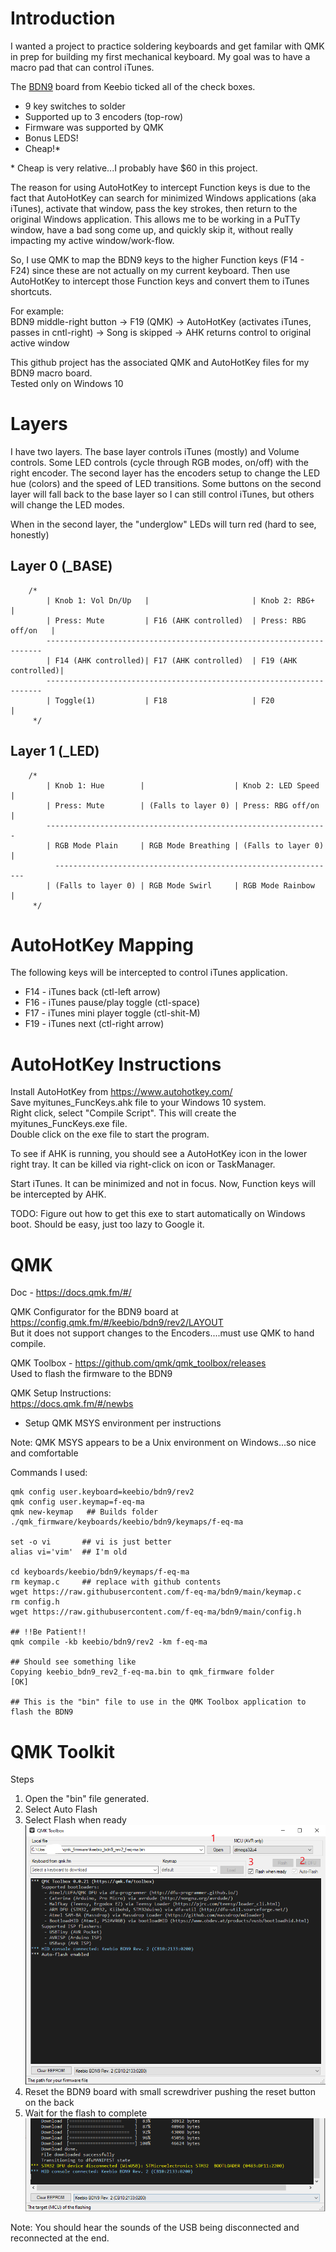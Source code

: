 # Introduction
I wanted a project to practice soldering keyboards and get familar with QMK in prep for building my first mechanical keyboard. My goal was to have a macro pad that can control iTunes.  

The [BDN9](https://keeb.io/products/bdn9-3x3-9-key-macropad-rotary-encoder-support) board from Keebio ticked all of the check boxes.
* 9 key switches to solder
* Supported up to 3 encoders (top-row)
* Firmware was supported by QMK
* Bonus LEDS!
* Cheap!\*

\* Cheap is very relative...I probably have $60 in this project.

The reason for using AutoHotKey to intercept Function keys is due to the fact that AutoHotKey can search for minimized Windows applications (aka iTunes), activate that window, pass the key strokes, then return to the original Windows application.   This allows me to be working in a PuTTy window, have a bad song come up, and quickly skip it, without really impacting my active window/work-flow.

So, I use QMK to map the BDN9 keys to the higher Function keys (F14 - F24) since these are not actually on my current keyboard.  Then use AutoHotKey to intercept those Function keys and convert them to iTunes shortcuts.  

For example:  
BDN9 middle-right button -> F19 (QMK) -> AutoHotKey (activates iTunes, passes in cntl-right) -> Song is skipped -> AHK returns control to original active window  

This github project has the associated QMK and AutoHotKey files for my BDN9 macro board.  
Tested only on Windows 10  

# Layers
I have two layers.  The base layer controls iTunes (mostly) and Volume controls.  Some LED controls (cycle through RGB modes, on/off) with the right encoder.  The second layer has the encoders setup to change the LED hue (colors) and the speed of LED transitions.  Some buttons on the second layer will fall back to the base layer so I can still control iTunes, but others will change the LED modes.

When in the second layer, the "underglow" LEDs will turn red (hard to see, honestly)

## Layer 0 (\_BASE)
```
    /*
        | Knob 1: Vol Dn/Up   |                       | Knob 2: RBG+        |
        | Press: Mute         | F16 (AHK controlled)  | Press: RBG off/on   |
       	---------------------------------------------------------------------
        | F14 (AHK controlled)| F17 (AHK controlled)  | F19 (AHK controlled)|
        ---------------------------------------------------------------------
        | Toggle(1)           | F18                   | F20                 |
     */
```

## Layer 1 (\_LED)
```
    /*
        | Knob 1: Hue        |                    | Knob 2: LED Speed  |
        | Press: Mute        | (Falls to layer 0) | Press: RBG off/on  |
      	---------------------------------------------------------------
        | RGB Mode Plain     | RGB Mode Breathing | (Falls to layer 0) |
	      ---------------------------------------------------------------
        | (Falls to layer 0) | RGB Mode Swirl     | RGB Mode Rainbow   |
     */
```

# AutoHotKey Mapping

The following keys will be intercepted to control iTunes application.  
* F14 - iTunes back (ctl-left arrow)  
* F16 - iTunes pause/play toggle (ctl-space)  
* F17 - iTunes mini player toggle (ctl-shit-M)  
* F19 - iTunes next (ctl-right arrow)  


# AutoHotKey Instructions  
Install AutoHotKey from https://www.autohotkey.com/  
Save myitunes_FuncKeys.ahk file to your Windows 10 system.  
Right click, select "Compile Script".  This will create the myitunes_FuncKeys.exe file.  
Double click on the exe file to start the program.  

To see if AHK is running, you should see a AutoHotKey icon in the lower right tray.  It can be killed via right-click on icon or TaskManager.

Start iTunes.  It can be minimized and not in focus.  Now, Function keys will be intercepted by AHK.

TODO:  Figure out how to get this exe to start automatically on Windows boot.  Should be easy, just too lazy to Google it.

# QMK
Doc - https://docs.qmk.fm/#/

QMK Configurator for the BDN9 board at  
https://config.qmk.fm/#/keebio/bdn9/rev2/LAYOUT  
But it does not support changes to the Encoders....must use QMK to hand compile.  

QMK Toolbox - https://github.com/qmk/qmk_toolbox/releases  
Used to flash the firmware to the BDN9

QMK Setup Instructions:  
https://docs.qmk.fm/#/newbs  
* Setup QMK MSYS environment per instructions  

Note: QMK MSYS appears to be a Unix environment on Windows...so nice and comfortable  
    
Commands I used:  
```qmk setup
qmk config user.keyboard=keebio/bdn9/rev2
qmk config user.keymap=f-eq-ma
qmk new-keymap   ## Builds folder ./qmk_firmware/keyboards/keebio/bdn9/keymaps/f-eq-ma

set -o vi       ## vi is just better
alias vi='vim'  ## I'm old

cd keyboards/keebio/bdn9/keymaps/f-eq-ma
rm keymap.c     ## replace with github contents
wget https://raw.githubusercontent.com/f-eq-ma/bdn9/main/keymap.c
rm config.h
wget https://raw.githubusercontent.com/f-eq-ma/bdn9/main/config.h

## !!Be Patient!!
qmk compile -kb keebio/bdn9/rev2 -km f-eq-ma

## Should see something like
Copying keebio_bdn9_rev2_f-eq-ma.bin to qmk_firmware folder            [OK]

## This is the "bin" file to use in the QMK Toolbox application to flash the BDN9
```

# QMK Toolkit

Steps
1. Open the "bin" file generated.
2. Select Auto Flash
3. Select Flash when ready
![QMK Tookbox Image1](/images/Toolkit_1.png)
4. Reset the BDN9 board with small screwdriver pushing the reset button on the back
5. Wait for the flash to complete
![QMK Tookbox Image2](/images/Toolkit_2.png)


Note:  You should hear the sounds of the USB being disconnected and reconnected at the end.



